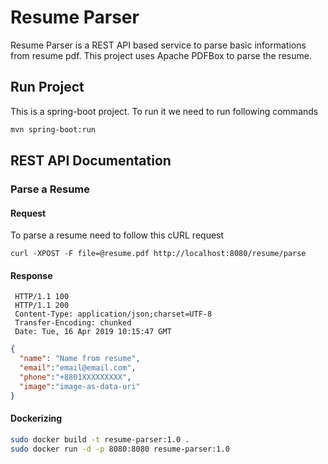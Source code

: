 # Resume Parser
Resume Parser is a REST API based service to parse basic informations from resume pdf. This project uses Apache PDFBox to parse the resume.

## Run Project
This is a spring-boot project. To run it we need to run following commands
```bash
mvn spring-boot:run
```

## REST API Documentation
### Parse a Resume
#### Request
To parse a resume need to follow this cURL request

```Shell
curl -XPOST -F file=@resume.pdf http://localhost:8080/resume/parse
```
#### Response
```
 HTTP/1.1 100 
 HTTP/1.1 200 
 Content-Type: application/json;charset=UTF-8
 Transfer-Encoding: chunked
 Date: Tue, 16 Apr 2019 10:15:47 GMT
```
```json 
{
  "name": "Name from resume",
  "email":"email@email.com",
  "phone":"+8801XXXXXXXXX",
  "image":"image-as-data-uri"
}
```

#### Dockerizing

```bash
sudo docker build -t resume-parser:1.0 .
sudo docker run -d -p 8080:8080 resume-parser:1.0
```
